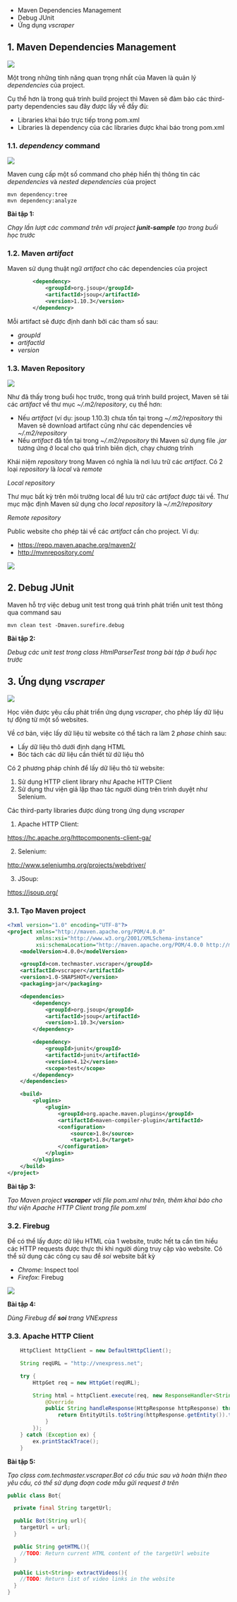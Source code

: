 * Maven Dependencies Management
* Debug JUnit
* Ứng dụng *vscraper*

## 1. Maven Dependencies Management

![](./materials/spring_dependency.png)

Một trong những tính năng quan trọng nhất của Maven là quản lý *dependencies* của project.

Cụ thể hơn là trong quá trình build project thì Maven sẽ đảm bảo các third-party dependencies sau đây được lấy về đầy đủ:

* Libraries khai báo trực tiếp trong pom.xml
* Libraries là dependency của các libraries được khai báo trong pom.xml

### 1.1. *dependency* command

![](./materials/maven_dependency_tree.png)

Maven cung cấp một số command cho phép hiển thị thông tin các *dependencies* và *nested dependencies* của project

```shell
mvn dependency:tree
mvn dependency:analyze
```

__Bài tập 1:__

*Chạy lần lượt các command trên với project **junit-sample** tạo trong buổi học trước*

### 1.2. Maven *artifact*

Maven sử dụng thuật ngữ *artifact* cho các dependencies của project

```xml
        <dependency>
            <groupId>org.jsoup</groupId>
            <artifactId>jsoup</artifactId>
            <version>1.10.3</version>
        </dependency>

```

Mỗi artifact sẽ được định danh bởi các tham số sau:

* *groupId*
* *artifactId*
* *version*

### 1.3. Maven Repository

![](./materials/maven_repository_model.jpg)

Như đã thấy trong buổi học trước, trong quá trình build project, Maven sẽ tải các *artifact* về thư mục *~/.m2/repository*, cụ thể hơn:

* Nếu *artifact* (ví dụ: jsoup 1.10.3) chưa tồn tại trong *~/.m2/repository* thì Maven sẽ download artifact cũng như các dependencies về *~/.m2/repository*
* Nếu *artifact* đã tồn tại trong *~/.m2/repository* thì Maven sử dụng file *.jar* tương ứng ở local cho quá trình biên dịch, chạy chương trình

Khái niệm *repository* trong Maven có nghĩa là nơi lưu trữ các *artifact*. Có 2 loại *repository* là *local* và *remote*

*Local repository*

Thư mục bất kỳ trên môi trường local để lưu trữ các *artifact* được tải về. Thư mục mặc định Maven sử dụng cho *local repository* là *~/.m2/repository*

*Remote repository*

Public website cho phép tải về các *artifact* cần cho project. Ví dụ:

* https://repo.maven.apache.org/maven2/
* http://mvnrepository.com/

![](./materials/mvn_repository.png)

## 2. Debug JUnit

Maven hỗ trợ việc debug unit test trong quá trình phát triển unit test thông qua command sau

```shell
mvn clean test -Dmaven.surefire.debug
```
__Bài tập 2:__

*Debug các unit test trong class HtmlParserTest trong bài tập ở buổi học trước*

## 3. Ứng dụng *vscraper*

![](./materials/web_scraping.png)

Học viên được yêu cầu phát triển ứng dụng *vscraper*, cho phép lấy dữ liệu tự động từ một số websites.

Về cơ bản, việc lấy dữ liệu từ website có thể tách ra làm 2 *phase* chính sau:

* Lấy dữ liệu thô dưới định dạng HTML
* Bóc tách các dữ liệu cần thiết từ dữ liệu thô

Có 2 phương pháp chính để lấy dữ liệu thô từ website:

1. Sử dụng HTTP client library như Apache HTTP Client
2. Sử dụng thư viện giả lập thao tác người dùng trên trình duyệt như Selenium.

Các third-party libraries được dùng trong ứng dụng *vscraper*

1. Apache HTTP Client:

https://hc.apache.org/httpcomponents-client-ga/

2. Selenium:

http://www.seleniumhq.org/projects/webdriver/

3. JSoup:

https://jsoup.org/


### 3.1. Tạo Maven project

```xml
<?xml version="1.0" encoding="UTF-8"?>
<project xmlns="http://maven.apache.org/POM/4.0.0"
         xmlns:xsi="http://www.w3.org/2001/XMLSchema-instance"
         xsi:schemaLocation="http://maven.apache.org/POM/4.0.0 http://maven.apache.org/xsd/maven-4.0.0.xsd">
    <modelVersion>4.0.0</modelVersion>

    <groupId>com.techmaster.vscraper</groupId>
    <artifactId>vscraper</artifactId>
    <version>1.0-SNAPSHOT</version>
    <packaging>jar</packaging>

    <dependencies>
        <dependency>
            <groupId>org.jsoup</groupId>
            <artifactId>jsoup</artifactId>
            <version>1.10.3</version>
        </dependency>

        <dependency>
            <groupId>junit</groupId>
            <artifactId>junit</artifactId>
            <version>4.12</version>
            <scope>test</scope>
        </dependency>
    </dependencies>

    <build>
        <plugins>
            <plugin>
                <groupId>org.apache.maven.plugins</groupId>
                <artifactId>maven-compiler-plugin</artifactId>
                <configuration>
                    <source>1.8</source>
                    <target>1.8</target>
                </configuration>
            </plugin>
        </plugins>
    </build>
</project>
```
__Bài tập 3:__

*Tạo Maven project **vscraper** với file pom.xml như trên, thêm khai báo cho thư viện Apache HTTP Client trong file pom.xml*

### 3.2. Firebug

Để có thể lấy được dữ liệu HTML của 1 website, trước hết ta cần tìm hiểu các HTTP requests được thực thi khi người dùng truy cập vào website. Có thể sử dụng các công cụ sau để *soi* website bất kỳ

* *Chrome*: Inspect tool
* *Firefox*: Firebug

![](./materials/vnexpress_firebug.png)

__Bài tập 4:__

*Dùng Firebug để **soi** trang VNExpress*

### 3.3. Apache HTTP Client


```java
    HttpClient httpClient = new DefaultHttpClient();

    String reqURL = "http://vnexpress.net";

    try {
        HttpGet req = new HttpGet(reqURL);

        String html = httpClient.execute(req, new ResponseHandler<String>() {
            @Override
            public String handleResponse(HttpResponse httpResponse) throws IOException {
                return EntityUtils.toString(httpResponse.getEntity()).trim();
            }
        });
    } catch (Exception ex) {
        ex.printStackTrace();
    }

```

__Bài tập 5:__

*Tạo class com.techmaster.vscraper.Bot có cấu trúc sau và hoàn thiện theo yêu cầu, có thể sử dụng đoạn code mẫu gửi request ở trên*

```java
public class Bot{

  private final String targetUrl;

  public Bot(String url){
    targetUrl = url;
  }

  public String getHTML(){
    //TODO: Return current HTML content of the targetUrl website
  }

  public List<String> extractVideos(){
    //TODO: Return list of video links in the website
  }
}
```
